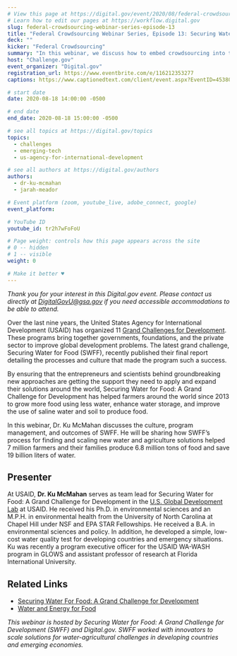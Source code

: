 ```yaml
---
# View this page at https://digital.gov/event/2020/08/federal-crowdsourcing-webinar-series-episode-13
# Learn how to edit our pages at https://workflow.digital.gov
slug: federal-crowdsourcing-webinar-series-episode-13
title: "Federal Crowdsourcing Webinar Series, Episode 13: Securing Water for Food’s Crowdsourcing Culture"
deck: ""
kicker: "Federal Crowdsourcing"
summary: "In this webinar, we discuss how to embed crowdsourcing into the culture of a program to the benefit of the project team, and its participants."
host: "Challenge.gov"
event_organizer: "Digital.gov"
registration_url: https://www.eventbrite.com/e/116212353277
captions: https://www.captionedtext.com/client/event.aspx?EventID=4538005&CustomerID=321

# start date
date: 2020-08-18 14:00:00 -0500

# end date
end_date: 2020-08-18 15:00:00 -0500

# see all topics at https://digital.gov/topics
topics: 
  - challenges
  - emerging-tech
  - us-agency-for-international-development

# see all authors at https://digital.gov/authors
authors: 
  - dr-ku-mcmahan
  - jarah-meador

# Event platform (zoom, youtube_live, adobe_connect, google)	
event_platform: 

# YouTube ID
youtube_id: tr2h7wFoFoU

# Page weight: controls how this page appears across the site
# 0 -- hidden
# 1 -- visible
weight: 0

# Make it better ♥
---
```


*Thank you for your interest in this Digital.gov event. Please contact us directly at [DigitalGovU@gsa.gov](mailto:Digitalgovu@gsa.gov) if you need accessible accommodations to be able to attend.*

Over the last nine years, the United States Agency for International Development (USAID) has organized 11 [Grand Challenges for Development](https://www.usaid.gov/news-information/frontlines/grand-challenges). These programs bring together governments, foundations, and the private sector to improve global development problems. The latest grand challenge, Securing Water for Food (SWFF), recently published their final report detailing the processes and culture that made the program such a success.

By ensuring that the entrepreneurs and scientists behind groundbreaking new approaches are getting the support they need to apply and expand their solutions around the world, Securing Water for Food: A Grand Challenge for Development has helped farmers around the world since 2013 to grow more food using less water, enhance water storage, and improve the use of saline water and soil to produce food.

In this webinar, Dr. Ku McMahan discusses the culture, program management, and outcomes of SWFF. He will be sharing how SWFF’s process for finding and scaling new water and agriculture solutions helped 7 million farmers and their families produce 6.8 million tons of food and save 19 billion liters of water.

## Presenter

At USAID, **Dr. Ku McMahan** serves as team lead for Securing Water for Food: A Grand Challenge for Development in the [U.S. Global Development Lab](https://www.usaid.gov/GlobalDevLab) at USAID. He received his Ph.D. in environmental sciences and an M.P.H. in environmental health from the University of North Carolina at Chapel Hill under NSF and EPA STAR Fellowships. He received a B.A. in environmental sciences and policy. In addition, he developed a simple, low-cost water quality test for developing countries and emergency situations. Ku was recently a program executive officer for the USAID WA-WASH program in GLOWS and assistant professor of research at Florida International University. 

## Related Links

 - [Securing Water For Food: A Grand Challenge for Development](https://securingwaterforfood.org/)
 - [Water and Energy for Food](https://www.we4f.org/)

_This webinar is hosted by Securing Water for Food: A Grand Challenge for Development (SWFF) and Digital.gov. SWFF worked with innovators to scale solutions for water-agricultural challenges in developing countries and emerging economies._ 
